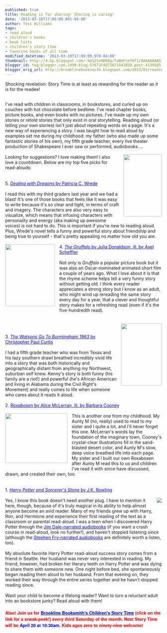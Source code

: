```yaml
---
published: true
title: Reading is for sharing! Sharing is caring!
date: '2013-03-18T17:06:00.001-04:00'
author: Tess Williams
tags:
- read aloud
- children's books
- book lists
- children's story time
- favorite books of all time
modified_datetime: '2013-03-18T17:09:09.970-04:00'
thumbnail: http://4.bp.blogspot.com/-beS2SvHD06g/TaBmFzmf8fI/AAAAAAAASfU/u6jTrsB4qR8/s72-c/Roxaboxen.jpg
blogger_id: tag:blogger.com,1999:blog-5767374071871443859.post-4139585138164719271
blogger_orig_url: http://brooklinebooksmith.blogspot.com/2013/03/reading-is-for-sharing-sharing-is-caring.html
---
```


Shocking revelation: Story Time is at least as rewarding for the reader as it is for the readee!<br /><br /><div class="separator" style="clear: both; text-align: center;"></div>I've read with children in classrooms, in bookstores, and curled up on couches with hot chocolate before bedtime. I've read chapter books, picture books, and even books with no pictures. I've made up my own stories or retold stories that only exist in oral storytelling. Reading aloud (or telling your own stories) isn't just about repeating words on a page. It's a new way of experiencing a story. I was taught how to read aloud by examples set me during my childhood: my father (who also made up some fantastic stories of his own), my fifth grade teacher, every live theater production of Shakespeare I ever saw or performed, audiobooks ...<br /><br /><a href="http://birdbrainbb.net/wp-content/uploads/2013/02/51eC4uO6deL-1.jpg" imageanchor="1" style="clear: right; float: right; margin-bottom: 1em; margin-left: 1em;"><img border="0" src="http://birdbrainbb.net/wp-content/uploads/2013/02/51eC4uO6deL-1.jpg" height="200" width="123" /></a>Looking for suggestions? I love making them! I also love a countdown. Below are my top five picks for read-alouds:<br /><br /><br />5. <a href="http://www.brooklinebooksmith-shop.com/book/9780152045661"><span style="color: blue;"><i>Dealing with Dragons</i>&nbsp;by Patricia C. Wrede</span></a><br /><br />I read this with my third graders last year and we had a blast! It's one of those books that feels like it was easy to write because it's so clear and tight, in terms of craft and imagery. The characters are also very easy to visualize, which means that infusing characters with personality and energy (aka making up awesome voices) is not hard to do. This is important if you're new to reading aloud. Plus, Wrede's novel tells a funny and powerful story about friendship and being true to yourself - that's pretty appealing no matter how old you are.<br /><br /><a href="http://upload.wikimedia.org/wikipedia/en/thumb/3/34/Fairuse_Gruffalo.jpg/200px-Fairuse_Gruffalo.jpg" imageanchor="1" style="clear: left; float: left; margin-bottom: 1em; margin-right: 1em;"><img border="0" src="http://upload.wikimedia.org/wikipedia/en/thumb/3/34/Fairuse_Gruffalo.jpg/200px-Fairuse_Gruffalo.jpg" height="200" width="160" /></a>4. <a href="http://www.brooklinebooksmith-shop.com/book/%5Bmodel%5D-471"><span style="color: blue;"><i>The Gruffalo</i> by Julia Donaldson, ill. by Axel Scheffler</span></a><br /><br />Not only is <i>Gruffalo</i> a popular picture book but it was also an Oscar-nominated animated short film a couple of years ago. What I love about it is that the rhyme scheme helps tell a very funny story without getting old. I think every reader appreciates a strong story but I know as an adult, who might wind up rereading the same story every day for a year, that a clever and thoughtful story makes for a refreshing read (even if it's the five-hundredth read).<br /><br /><br /><a href="http://gatheringbooks.files.wordpress.com/2011/02/watsons.jpeg" imageanchor="1" style="clear: right; float: right; margin-bottom: 1em; margin-left: 1em;"><img border="0" src="http://gatheringbooks.files.wordpress.com/2011/02/watsons.jpeg" height="200" width="131" /></a><br /><br />3. <a href="http://www.brooklinebooksmith-shop.com/book/9780440228004"><span style="color: blue;"><i>The Watsons Go To Burmingham 1963</i>&nbsp;by Christopher Paul Curtis</span></a><br /><br />I had a fifth grade teacher who was from Texas and his lazy southern drawl breathed incredibly vivid life into a story that was both historically and geographically distant from anything my Northwest, suburban self knew. Kenny's story is both funny (his family are a riot!) and powerful (he's African American and living in Alabama during the Civil Right's Movement) and really comes to life when someone who cares about it reads it aloud.<br /><br />2. <a href="http://www.brooklinebooksmith-shop.com/book/9780060526337"><span style="color: blue;"><i>Roxaboxen</i> by Alice McLerran, ill. by Barbara Cooney</span></a><br /><br /><div class="separator" style="clear: both; text-align: center;"><a href="http://4.bp.blogspot.com/-beS2SvHD06g/TaBmFzmf8fI/AAAAAAAASfU/u6jTrsB4qR8/s1600/Roxaboxen.jpg" imageanchor="1" style="clear: left; float: left; margin-bottom: 1em; margin-right: 1em;"><img border="0" src="http://4.bp.blogspot.com/-beS2SvHD06g/TaBmFzmf8fI/AAAAAAAASfU/u6jTrsB4qR8/s1600/Roxaboxen.jpg" height="160" width="200" /></a></div>This is another one from my childhood. My Aunty M (no, really) used to read to my sister and I quite a lot, and I'll never forget this one. McLerran's words lay the foundation of the imaginary town, Cooney's crystal-clear illustrations fill in the sand-blasted desert color, and Aunty M's slow, deep voice breathed life into each page. My sister and I built our own Roxaboxen after Aunty M read this to us and children I've read it with since have discussed, drawn, and created their own, too.<br /><br /><br />1. <a href="http://www.brooklinebooksmith-shop.com/book/9780590353427"><span style="color: blue;"><i>Harry Potter and Sorcerer's Stone</i>&nbsp;by J.K. Rowling</span></a><br /><br /><a href="http://upload.wikimedia.org/wikipedia/en/thumb/b/bf/Harry_Potter_and_the_Sorcerer's_Stone.jpg/170px-Harry_Potter_and_the_Sorcerer's_Stone.jpg" imageanchor="1" style="clear: right; float: right; margin-bottom: 1em; margin-left: 1em;"><img border="0" src="http://upload.wikimedia.org/wikipedia/en/thumb/b/bf/Harry_Potter_and_the_Sorcerer's_Stone.jpg/170px-Harry_Potter_and_the_Sorcerer's_Stone.jpg" /></a>Yes, I know this book doesn't need another plug. I have to mention it here, though, because of it's truly magical in its ability to help almost anyone become an avid reader. Many of my friends grew up with Harry, Ron, and Hermione and experience their first reading of the text as a classroom or parental read-aloud. I was a teen when I discovered Harry Potter through the <a href="http://www.brooklinebooksmith-shop.com/book/9780807281956"><span style="color: blue;">Jim Dale-narrated audiobooks</span></a>&nbsp;(if you want a crash course in read-aloud, look no further!), and haven't stopped listening since (although the <a href="http://www.foyles.co.uk/witem/childrens/harry-potter-and-the-philosophers-stone,j-k-rowling-stephen-fry-9781907545016"><span style="color: blue;">Stephen Fry-narrated audiobooks</span></a> are definitely worth a listen, too).<br /><br />My absolute favorite Harry Potter read-aloud success story comes from a friend in Seattle. Her husband was never very interested in reading. My friend, however, had broken her literary teeth on Harry Potter and was dying to share them with someone new. One night before bed, she spontaneously began reading them aloud to her husband. From that evening on, they worked their way through the entire series together and he hasn't stopped reading since.<br /><br />Want your child to become a lifelong reader? Want to turn a reluctant adult into an bookstore junky? Read aloud with them!<br /><span style="color: red; font-family: Helvetica Neue, Arial, Helvetica, sans-serif;"><b><br /></b></span><span style="font-family: Helvetica Neue, Arial, Helvetica, sans-serif;"><b><span style="color: red;">Also! Join us for </span><a href="http://www.youtube.com/watch?v=6JF2YytR-fA&amp;list=UUQA3D5UTZ1Ib8zHoaOdtleQ&amp;index=1"><span style="color: blue;">Brookline Booksmith's Children's Story Time</span></a><span style="color: red;">&nbsp;(click on the link for a sneak-peek!) every third Saturday of the month.&nbsp;</span></b></span><b style="font-family: 'Helvetica Neue', Arial, Helvetica, sans-serif;"><span style="color: red;">Next Story Time will be&nbsp;</span><span style="background-color: white;"><span style="color: blue;">April 20 at 10:30am.&nbsp;</span></span></b><b style="font-family: 'Helvetica Neue', Arial, Helvetica, sans-serif;"><span style="color: red;">Kids ages zero to ninety-nine welcome!&nbsp;</span></b>